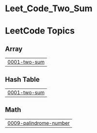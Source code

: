 # Leet_Code_Two_Sum
<!---LeetCode Topics Start-->
# LeetCode Topics
## Array
|  |
| ------- |
| [0001-two-sum](https://github.com/Parth04exe/Leet_Code_Two_Sum/tree/master/0001-two-sum) |
## Hash Table
|  |
| ------- |
| [0001-two-sum](https://github.com/Parth04exe/Leet_Code_Two_Sum/tree/master/0001-two-sum) |
## Math
|  |
| ------- |
| [0009-palindrome-number](https://github.com/Parth04exe/Leet_Code_Two_Sum/tree/master/0009-palindrome-number) |
<!---LeetCode Topics End-->